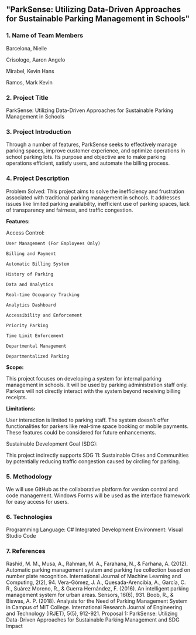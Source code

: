 <h2>"ParkSense: Utilizing Data-Driven Approaches for Sustainable Parking Management in Schools"</h2>

<h3>1. Name of Team Members</h3>

Barcelona, Nielle

Crisologo, Aaron Angelo

Mirabel, Kevin Hans

Ramos, Mark Kevin

<h3>2. Project Title</h3>
    ParkSense: Utilizing Data-Driven Approaches for Sustainable Parking Management in Schools

<h3>3. Project Introduction</h3>
    Through a number of features, ParkSense seeks to effectively manage parking spaces, improve customer experience, and optimize operations in school parking lots. Its purpose and objective are to make parking operations efficient, satisfy users, and automate the billing process.

<h3>4. Project Description</h3>
Problem Solved:
    This project aims to solve the inefficiency and frustration associated with traditional parking management in schools. It addresses issues like limited parking availability, inefficient use of parking spaces, lack of transparency and fairness, and traffic congestion.

**Features:**

Access Control:

	User Management (For Employees Only)
 
	Billing and Payment
 
	Automatic Billing System
 
	History of Parking
 
	Data and Analytics
 
	Real-time Occupancy Tracking
 
	Analytics Dashboard
 
	Accessibility and Enforcement
 
	Priority Parking
 
	Time Limit Enforcement
 
	Departmental Management
 
	Departmentalized Parking
 
**Scope:**

  This project focuses on developing a system for internal parking management in schools. It will be used by parking administration staff only. Parkers will not directly interact with the system beyond receiving billing receipts.

**Limitations:**

  User interaction is limited to parking staff. The system doesn't offer functionalities for parkers like real-time space booking or mobile payments. These features could be considered for future enhancements.

Sustainable Development Goal (SDG):

  This project indirectly supports SDG 11: Sustainable Cities and Communities by potentially reducing traffic congestion caused by circling for parking.

<h3>5. Methodology</h3>

  We will use GitHub as the collaborative platform for version control and code management. Windows Forms will be used as the interface framework for easy access for users.

<h3>6. Technologies</h3>

   Programming Language: C#
Integrated Development Environment: Visual Studio Code
<h3>7. References</h3>

   Rashid, M. M., Musa, A., Rahman, M. A., Farahana, N., & Farhana, A. (2012). Automatic parking management system and parking fee collection based on number plate recognition. International Journal of Machine Learning and Computing, 2(2), 94.
Vera-Gómez, J. A., Quesada-Arencibia, A., García, C. R., Suárez Moreno, R., & Guerra Hernández, F. (2016). An intelligent parking management system for urban areas. Sensors, 16(6), 931.
Boob, R., & Biswas, A. P. (2018). Analysis for the Need of Parking Management System in Campus of MIT College. International Research Journal of Engineering and Technology (IRJET), 5(5), 912-921.
Proposal 1: ParkSense: Utilizing Data-Driven Approaches for Sustainable Parking Management and SDG Impact


